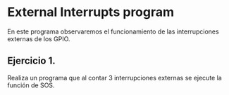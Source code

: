 # External Interrupts program

En este programa observaremos el funcionamiento de las interrupciones externas de los GPIO.


## Ejercicio 1.
Realiza un programa que al contar 3 interrupciones externas se ejecute la función de SOS.
